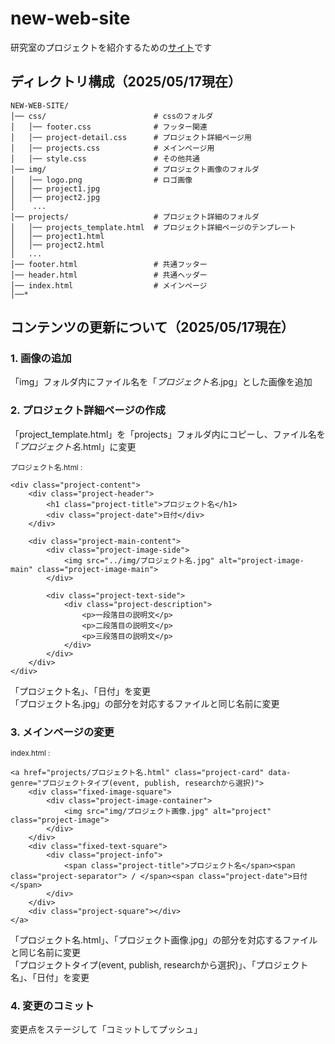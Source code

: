 # new-web-site

研究室のプロジェクトを紹介するための[サイト](https://labshio.github.io/new-web-site/)です

## ディレクトリ構成（2025/05/17現在）

```
NEW-WEB-SITE/
│── css/                        # cssのフォルダ
│   │── footer.css              # フッター関連
│   │── project-detail.css      # プロジェクト詳細ページ用
│   │── projects.css            # メインページ用
│   │── style.css               # その他共通
│── img/                        # プロジェクト画像のフォルダ
│   │── logo.png                # ロゴ画像
│   │── project1.jpg
│   │── project2.jpg
│    ...
│── projects/                   # プロジェクト詳細のフォルダ
│   │── projects_template.html  # プロジェクト詳細ページのテンプレート
│   │── project1.html
│   │── project2.html
│   ...
│── footer.html                 # 共通フッター
│── header.html                 # 共通ヘッダー
│── index.html                  # メインページ
│──*
```

## コンテンツの更新について（2025/05/17現在）

### 1. 画像の追加

「img」フォルダ内にファイル名を「*プロジェクト名*.jpg」とした画像を追加

### 2. プロジェクト詳細ページの作成

「project_template.html」を「projects」フォルダ内にコピーし、ファイル名を「*プロジェクト名*.html」に変更

<sub>プロジェクト名.html :</sub>
```
<div class="project-content">
    <div class="project-header">
        <h1 class="project-title">プロジェクト名</h1>
        <div class="project-date">日付</div>
    </div>
    
    <div class="project-main-content">
        <div class="project-image-side">
            <img src="../img/プロジェクト名.jpg" alt="project-image-main" class="project-image-main">
        </div>
        
        <div class="project-text-side">
            <div class="project-description">
                <p>一段落目の説明文</p>
                <p>二段落目の説明文</p>
                <p>三段落目の説明文</p>
            </div>
        </div>
    </div>
</div>
```

「プロジェクト名」、「日付」を変更<br/>
「プロジェクト名.jpg」の部分を対応するファイルと同じ名前に変更

### 3. メインページの変更

<sub>index.html :</sub>
```
<a href="projects/プロジェクト名.html" class="project-card" data-genre="プロジェクトタイプ(event, publish, researchから選択)">
    <div class="fixed-image-square">
        <div class="project-image-container">
            <img src="img/プロジェクト画像.jpg" alt="project" class="project-image">
        </div>
    </div>
    <div class="fixed-text-square">
        <div class="project-info">
            <span class="project-title">プロジェクト名</span><span class="project-separator"> / </span><span class="project-date">日付</span>
        </div>
    </div>
    <div class="project-square"></div>
</a>
```

「プロジェクト名.html」、「プロジェクト画像.jpg」の部分を対応するファイルと同じ名前に変更<br/>
「プロジェクトタイプ(event, publish, researchから選択)」、「プロジェクト名」、「日付」を変更

### 4. 変更のコミット

変更点をステージして「コミットしてプッシュ」
